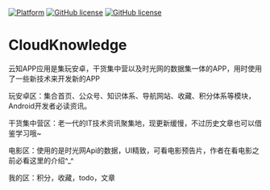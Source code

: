 [![Platform][1]][2] [![GitHub license][3]][4]  [![GitHub license][5]][6]

[1]:https://img.shields.io/badge/platform-Android-blue.svg
[2]:https://github.com/uiuang/CloudKnowledge
[3]:https://img.shields.io/github/release/hegaojian/JetpackMvvm.svg
[4]:https://github.com/uiuang/CloudKnowledge/releases/latest
[5]:https://img.shields.io/badge/license-Apache%202-blue.svg
[6]:https://github.com/hegaojian/JetpackMvvm/blob/master/LICENSE
# CloudKnowledge


云知APP应用是集玩安卓，干货集中营以及时光网的数据集一体的APP，用时使用了一些新技术来开发新的APP

玩安卓区：集合首页、公众号、知识体系、导航网站、收藏、积分体系等模块，Android开发者必读资讯。

干货集中营区：老一代的IT技术资讯聚集地，现更新缓慢，不过历史文章也可以借鉴学习哦~

电影区：使用的是时光网Api的数据，UI精致，可看电影预告片，作者在看电影之前必看这里的介绍^_^

我的区：积分，收藏，todo，文章